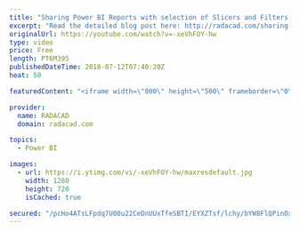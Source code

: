 ```yaml
---
title: "Sharing Power BI Reports with selection of Slicers and Filters How it Works"
excerpt: "Read the detailed blog post here: http://radacad.com/sharing-reports-with-selection-of-slicers-and-filters-what-it-means"
originalUrl: https://youtube.com/watch?v=-xeVhFOY-hw
type: video
price: Free
length: PT6M39S
publishedDateTime: 2018-07-12T07:40:20Z
heat: 50

featuredContent: "<iframe width=\"800\" height=\"500\" frameborder=\"0\" src=\"https://www.youtube.com/embed/-xeVhFOY-hw\" allow=\"accelerometer; autoplay; encrypted-media; gyroscope; picture-in-picture\" allowfullscreen></iframe>"

provider:
  name: RADACAD
  domain: radacad.com

topics:
  - Power BI

images:
  - url: https://i.ytimg.com/vi/-xeVhFOY-hw/maxresdefault.jpg
    width: 1280
    height: 720
    isCached: true

secured: "/pcHo4ATsLFpdq7U00u22CeDnUUxTfeSBTI/EYXZTsf/lchy/bYW8FlQPinOxn3ipRWFWutY+h0qWVpL285/rNm26HBKtSaVYDGuEsV5SQ+wz8SRE0lIsaIIu63nYo4m0qcraTVXS3vGjEGhbozBZtRfhTfOhjy1fXH1Xf+wOOA9NbYRq00sqbY1b4QMHjyuqDy8+uvFYGAD9oPOb1wvW6RuEnSwG/4fx97vX4iIRIv27hRx9U76NOC37u2dQIRKjeePIu3w+OPIBPujEpAN40IOlSBSKRn5B4cfake/qD3cO6ERhBtOLzgnjtg9zoWdWqkBJ6PRjtUbp8DVT/2KiTa5F71x9bSRHBleKRAOTekHdaT+jbtYvn2BxQcGot3xNgsgr9QxiEhiCCM5oNXVI+5/YbwqMndq02lUNpl3D1o=;E2/xJGSqW5m9pITuH3WP7A=="
---
```


